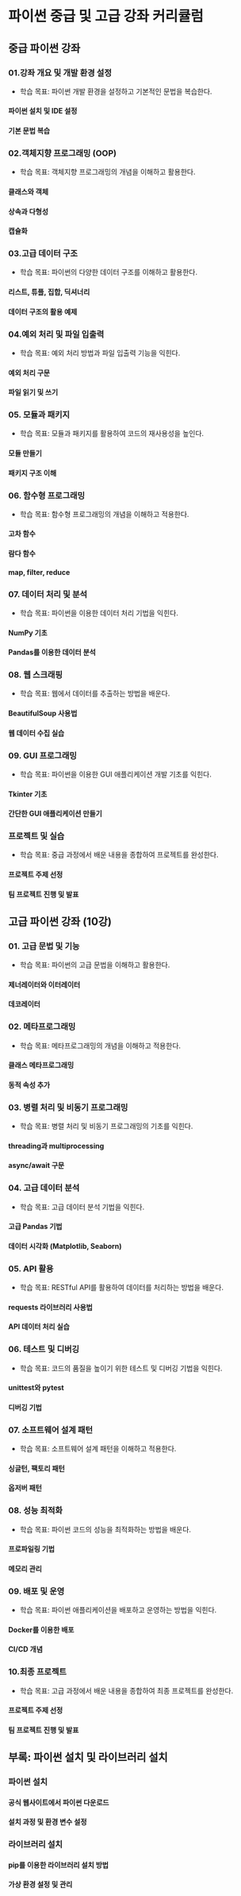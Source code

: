 # 파이썬 중급 및 고급 강좌 커리큘럼

## 중급 파이썬 강좌


### 01.강좌 개요 및 개발 환경 설정

- 학습 목표: 파이썬 개발 환경을 설정하고 기본적인 문법을 복습한다.

#### 파이썬 설치 및 IDE 설정

#### 기본 문법 복습





### 02.객체지향 프로그래밍 (OOP)

- 학습 목표: 객체지향 프로그래밍의 개념을 이해하고 활용한다.

#### 클래스와 객체

#### 상속과 다형성

#### 캡슐화


### 03.고급 데이터 구조

- 학습 목표: 파이썬의 다양한 데이터 구조를 이해하고 활용한다.

#### 리스트, 튜플, 집합, 딕셔너리

#### 데이터 구조의 활용 예제


### 04.예외 처리 및 파일 입출력

- 학습 목표: 예외 처리 방법과 파일 입출력 기능을 익힌다.

#### 예외 처리 구문

#### 파일 읽기 및 쓰기





### 05. 모듈과 패키지

- 학습 목표: 모듈과 패키지를 활용하여 코드의 재사용성을 높인다.

#### 모듈 만들기

#### 패키지 구조 이해



### 06. 함수형 프로그래밍

- 학습 목표: 함수형 프로그래밍의 개념을 이해하고 적용한다.

#### 고차 함수

#### 람다 함수

#### map, filter, reduce





### 07. 데이터 처리 및 분석

- 학습 목표: 파이썬을 이용한 데이터 처리 기법을 익힌다.

#### NumPy 기초

#### Pandas를 이용한 데이터 분석





### 08. 웹 스크래핑

- 학습 목표: 웹에서 데이터를 추출하는 방법을 배운다.

#### BeautifulSoup 사용법

#### 웹 데이터 수집 실습





### 09. GUI 프로그래밍

- 학습 목표: 파이썬을 이용한 GUI 애플리케이션 개발 기초를 익힌다.

#### Tkinter 기초

#### 간단한 GUI 애플리케이션 만들기





### 프로젝트 및 실습

- 학습 목표: 중급 과정에서 배운 내용을 종합하여 프로젝트를 완성한다.

#### 프로젝트 주제 선정

#### 팀 프로젝트 진행 및 발표





## 고급 파이썬 강좌 (10강)


### 01. 고급 문법 및 기능

- 학습 목표: 파이썬의 고급 문법을 이해하고 활용한다.

#### 제너레이터와 이터레이터

#### 데코레이터





### 02. 메타프로그래밍

- 학습 목표: 메타프로그래밍의 개념을 이해하고 적용한다.

#### 클래스 메타프로그래밍

#### 동적 속성 추가





### 03. 병렬 처리 및 비동기 프로그래밍

- 학습 목표: 병렬 처리 및 비동기 프로그래밍의 기초를 익힌다.

#### threading과 multiprocessing

#### async/await 구문





### 04. 고급 데이터 분석

- 학습 목표: 고급 데이터 분석 기법을 익힌다.

#### 고급 Pandas 기법

#### 데이터 시각화 (Matplotlib, Seaborn)





### 05. API 활용

- 학습 목표: RESTful API를 활용하여 데이터를 처리하는 방법을 배운다.

#### requests 라이브러리 사용법

#### API 데이터 처리 실습





### 06. 테스트 및 디버깅

- 학습 목표: 코드의 품질을 높이기 위한 테스트 및 디버깅 기법을 익힌다.

#### unittest와 pytest

#### 디버깅 기법





### 07. 소프트웨어 설계 패턴

- 학습 목표: 소프트웨어 설계 패턴을 이해하고 적용한다.

#### 싱글턴, 팩토리 패턴

#### 옵저버 패턴





### 08. 성능 최적화

- 학습 목표: 파이썬 코드의 성능을 최적화하는 방법을 배운다.

#### 프로파일링 기법

#### 메모리 관리





### 09. 배포 및 운영

- 학습 목표: 파이썬 애플리케이션을 배포하고 운영하는 방법을 익힌다.

#### Docker를 이용한 배포

#### CI/CD 개념





### 10.최종 프로젝트

- 학습 목표: 고급 과정에서 배운 내용을 종합하여 최종 프로젝트를 완성한다.

#### 프로젝트 주제 선정

#### 팀 프로젝트 진행 및 발표


## 부록: 파이썬 설치 및 라이브러리 설치


### 파이썬 설치

#### 공식 웹사이트에서 파이썬 다운로드

#### 설치 과정 및 환경 변수 설정



### 라이브러리 설치

#### pip를 이용한 라이브러리 설치 방법

#### 가상 환경 설정 및 관리
